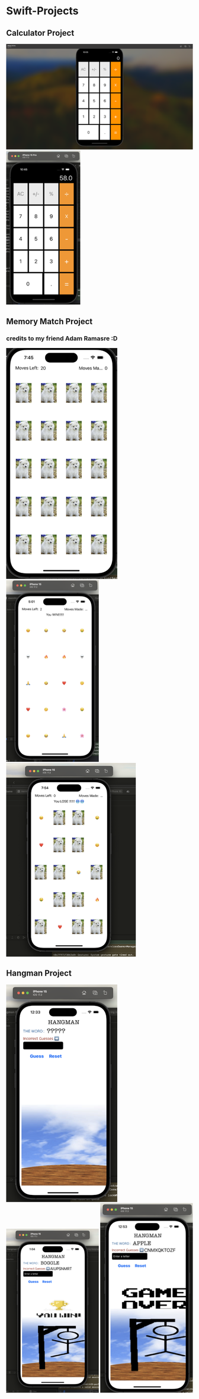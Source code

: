 # Swift-Projects

## Calculator Project
<img src="calculator1.png" >
<img src="calculator2.png" width="200">

## Memory Match Project
### credits to my friend Adam Ramasre :D
<img src="memmatch3.png" width="300">
<img src="memmatch1.png" width="250">
<img src="memmatch2.png" width="350">

## Hangman Project
<img src="hangman3.png" width="300">
<img src="hangman1.png" width="250">
<img src="hangman2.png" width="250">
